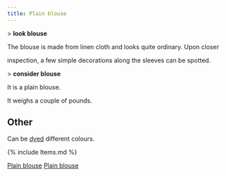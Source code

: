 ```yaml
---
title: Plain blouse
---
```


\> **look blouse**

The blouse is made from linen cloth and looks quite ordinary. Upon
closer

inspection, a few simple decorations along the sleeves can be spotted.

\> **consider blouse**

It is a plain blouse.

It weighs a couple of pounds.

## Other

Can be [dyed](dye "wikilink") different colours.

{% include Items.md %}

[Plain blouse](Category:_Cloth_equipment "wikilink") [Plain
blouse](Category:_Body_items "wikilink")